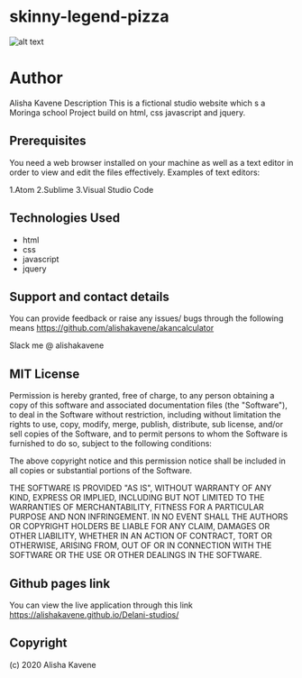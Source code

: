 # skinny-legend-pizza
![alt text](https://cdn.junglecreations.com/wp/junglecms/2019/09/bd813bc6-pink-pizza.jpg)
# Author 
Alisha Kavene
Description
This is a fictional studio website which s a Moringa school Project build on html, css javascript and jquery.

## Prerequisites
You need a web browser installed on your machine as well as a text editor in order to view and edit the files effectively. Examples of text editors:

1.Atom
2.Sublime
3.Visual Studio Code
## Technologies Used
* html
* css
* javascript
* jquery
## Support and contact details
You can provide feedback or raise any issues/ bugs through the following means https://github.com/alishakavene/akancalculator

Slack me @ alishakavene

## MIT License
Permission is hereby granted, free of charge, to any person obtaining a copy of this software and associated documentation files (the "Software"), to deal in the Software without restriction, including without limitation the rights to use, copy, modify, merge, publish, distribute, sub license, and/or sell copies of the Software, and to permit persons to whom the Software is furnished to do so, subject to the following conditions:

The above copyright notice and this permission notice shall be included in all copies or substantial portions of the Software.

THE SOFTWARE IS PROVIDED "AS IS", WITHOUT WARRANTY OF ANY KIND, EXPRESS OR IMPLIED, INCLUDING BUT NOT LIMITED TO THE WARRANTIES OF MERCHANTABILITY, FITNESS FOR A PARTICULAR PURPOSE AND NON INFRINGEMENT. IN NO EVENT SHALL THE AUTHORS OR COPYRIGHT HOLDERS BE LIABLE FOR ANY CLAIM, DAMAGES OR OTHER LIABILITY, WHETHER IN AN ACTION OF CONTRACT, TORT OR OTHERWISE, ARISING FROM, OUT OF OR IN CONNECTION WITH THE SOFTWARE OR THE USE OR OTHER DEALINGS IN THE SOFTWARE.

## Github pages link
You can view the live application through this link https://alishakavene.github.io/Delani-studios/

## Copyright
(c) 2020 Alisha Kavene

